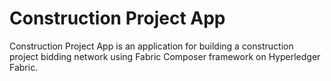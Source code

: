 # Construction Project App

Construction Project App is an application for building a construction project bidding network using Fabric Composer framework on Hyperledger Fabric.
